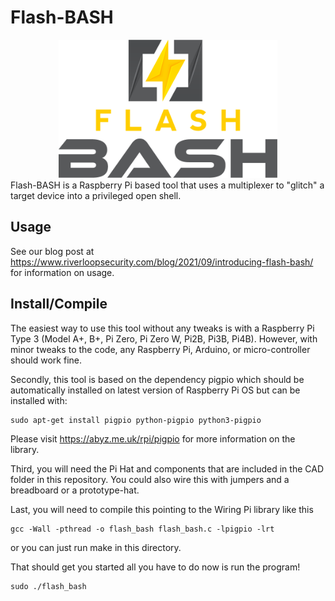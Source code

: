 # Flash-BASH
<div style="text-align: center;">
    <img src="./images/logo.png?raw=true" alt="Flash Bash Logo" width="350px">
</div>
Flash-BASH is a Raspberry Pi based tool that uses a multiplexer to "glitch" a target device into a privileged open shell.

## Usage

See our blog post at https://www.riverloopsecurity.com/blog/2021/09/introducing-flash-bash/ for information on usage.

## Install/Compile
The easiest way to use this tool without any tweaks is with a Raspberry Pi Type 3 (Model A+, B+, Pi Zero, Pi Zero W, Pi2B, Pi3B, Pi4B).
However, with minor tweaks to the code, any Raspberry Pi, Arduino, or micro-controller should work fine.

Secondly, this tool is based on the dependency pigpio which should be automatically installed on latest version of Raspberry Pi OS but can be installed with:
```
sudo apt-get install pigpio python-pigpio python3-pigpio
```
Please visit https://abyz.me.uk/rpi/pigpio for more information on the library.

Third, you will need the Pi Hat and components that are included in the CAD folder in this repository. You could also wire this with jumpers and a breadboard or a prototype-hat.

Last, you will need to compile this pointing to the Wiring Pi library like this
```
gcc -Wall -pthread -o flash_bash flash_bash.c -lpigpio -lrt
```
or you can just run make in this directory.

That should get you started all you have to do now is run the program!
```
sudo ./flash_bash
```
